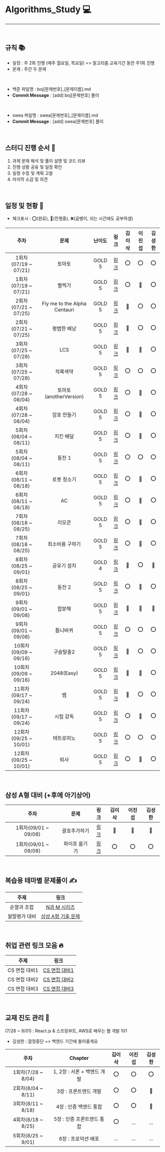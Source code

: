 # Algorithms_Study 💻

---

<br />

## 규칙 📚

- 일정 : 주 2회 진행 (매주 월요일, 목요일) => 알고리즘 교육기간 동안 주1회 진행
- 문제 : 주간 두 문제

<br />

- 백준 파일명 : boj[문제번호]\_[문제이름].md
- <b>Commit Message</b> : [add] boj[문제번호] 풀이

<br />

- swea 파일명 : swea[문제번호]\_[문제이름].md
- <b>Commit Message</b> : [add] swea[문제번호] 풀이

<br />

## 스터디 진행 순서 🎤

1. 과제 문제 해석 및 풀이 설명 및 코드 리뷰
2. 진행 상황 공유 및 일정 확인
3. 일정 수정 및 계획 고찰
4. 마지막 소감 및 의견

<br />

## 일정 및 현황 📅

- 체크표시 : ⭕(완료), 🔺(진행중), ❌(굼벵이, 쉬는 시간에도 공부하셈)

|         주차         |             문제             | 난이도 |                     링크                      | 김이삭 | 이진섭 | 김성한 |
| :------------------: | :--------------------------: | :----: | :-------------------------------------------: | :----: | :----: | :----: |
| 1회차(07/19 ~ 07/21) |            토마토            | GOLD 5 | [링크](https://www.acmicpc.net/problem/7576)  |   ⭕   |   ⭕   |   ⭕   |
| 1회차(07/19 ~ 07/21) |            별찍기            | GOLD 5 | [링크](https://www.acmicpc.net/problem/2447)  |   ⭕   |   🔺   |   ⭕   |
| 2회차(07/21 ~ 07/25) | Fly me to the Alpha Centauri | GOLD 5 | [링크](https://www.acmicpc.net/problem/1011)  |   🔺   |   ⭕   |   ⭕   |
| 2회차(07/21 ~ 07/25) |         평범한 배낭          | GOLD 5 | [링크](https://www.acmicpc.net/problem/12865) |   🔺   |   ⭕   |   ⭕   |
| 3회차(07/25 ~ 07/28) |             LCS              | GOLD 5 | [링크](https://www.acmicpc.net/problem/9251)  |   🔺   |   🔺   |   ⭕   |
| 3회차(07/25 ~ 07/28) |           적록색약           | GOLD 5 | [링크](https://www.acmicpc.net/problem/10026) |   ⭕   |   ⭕   |   ⭕   |
| 4회차(07/28 ~ 08/04) |    토마토(anotherVersion)    | GOLD 5 | [링크](https://www.acmicpc.net/problem/7569)  |   ⭕   |   🔺   |   ⭕   |
| 4회차(07/28 ~ 08/04) |         암호 만들기          | GOLD 5 | [링크](https://www.acmicpc.net/problem/1759)  |   ⭕   |   🔺   |   ⭕   |
| 5회차(08/04 ~ 08/11) |          치킨 배달           | GOLD 5 | [링크](https://www.acmicpc.net/problem/15686) |   ⭕   |   🔺   |   ⭕   |
| 5회차(08/04 ~ 08/11) |            동전 1            | GOLD 5 | [링크](https://www.acmicpc.net/problem/2293)  |   ⭕   |   ⭕   |   ⭕   |
| 6회차(08/11 ~ 08/18) |         로봇 청소기          | GOLD 5 | [링크](https://www.acmicpc.net/problem/14503) |   ⭕   |   🔺   |   ⭕   |
| 6회차(08/11 ~ 08/18) |              AC              | GOLD 5 | [링크](https://www.acmicpc.net/problem/5430)  |   ⭕   |   🔺   |   ⭕   |
| 7회차(08/18 ~ 08/25) |            리모콘            | GOLD 5 | [링크](https://www.acmicpc.net/problem/1107)  |   ⭕   |   🔺   |   ⭕   |
| 7회차(08/18 ~ 08/25) |       최소비용 구하기        | GOLD 5 | [링크](https://www.acmicpc.net/problem/1916)  |   ⭕   |   🔺   |   ⭕   |
| 8회차(08/25 ~ 09/01) |         공유기 설치          | GOLD 4 | [링크](https://www.acmicpc.net/problem/2110)  |   🔺   |   ⭕   |   🔺   |
| 8회차(08/25 ~ 09/01) |            동전 2            | GOLD 5 | [링크](https://www.acmicpc.net/problem/2294)  |   ⭕   |   🔺   |   ⭕   |
| 9회차(09/01 ~ 09/08) |            합분해            | GOLD 5 | [링크](https://www.acmicpc.net/problem/2225)  |  🔺   |  🔺   |  🔺   |
| 9회차(09/01 ~ 09/08) |           톱니바퀴           | GOLD 5 | [링크](https://www.acmicpc.net/problem/14891) |  ⭕   |  ⭕   |  ⭕   |
| 10회차(09/09 ~ 09/16) |            구슬탈출2            | GOLD 5 | [링크](https://www.acmicpc.net/problem/13460)  |  🔺   |  ⭕   |  ⭕   |
| 10회차(09/09 ~ 09/16) |           2048(Easy)           | GOLD 5 | [링크](https://www.acmicpc.net/problem/12100) |  🔺   |  🔺   |  ⭕   |
| 11회차(09/17 ~ 09/24) |            뱀            | GOLD 5 | [링크](https://www.acmicpc.net/problem/3190)  |  🔺   |  ⭕   |  ⭕   |
| 11회차(09/17 ~ 09/24) |           시험 감독           | GOLD 5 | [링크](https://www.acmicpc.net/problem/13458) |  ⭕   |  🔺   |  ⭕   |
| 12회차(09/25 ~ 10/01) |            테트로미노            | GOLD 5 | [링크](https://www.acmicpc.net/problem/14500)  |  ⭕   |  ⭕   |  ⭕   |
| 12회차(09/25 ~ 10/01) |           퇴사           | GOLD 5 | [링크](https://www.acmicpc.net/problem/14501) |  ⭕   |  🔺   |  ⭕   |


<br />

## 삼성 A형 대비 (+후에 아기상어)

|         주차         |     문제      |                     링크                      | 김이삭 | 이진섭 | 김성한 |
| :------------------: | :-----------: | :-------------------------------------------: | :----: | :----: | :----: |
| 1회차(09/01 ~ 09/08) | 괄호추가하기  | [링크](https://www.acmicpc.net/problem/16637) |  🔺   |  🔺   |  🔺   |
| 1회차(09/01 ~ 09/08) | 파이프 옮기기 | [링크](https://www.acmicpc.net/problem/17070) |  ⭕   |   ⭕   |  ⭕   |

<br />

## 복습용 테마별 문제풀이 ✍

|     주제      |                               링크                               |
| :-----------: | :--------------------------------------------------------------: |
|  순열과 조합  |    [N과 M 시리즈](https://www.acmicpc.net/workbook/view/2052)    |
| 월말평가 대비 | [삼성 A형 기출 문제](https://www.acmicpc.net/workbook/view/2771) |

<br />

## 취업 관련 링크 모음 🔥

|     주제      |                                      링크                                      |
| :-----------: | :----------------------------------------------------------------------------: |
| CS 면접 대비1 |          [CS 면접 대비1](https://github.com/WeareSoft/tech-interview)          |
| CS 면접 대비2 |     [CS 면접 대비2](https://github.com/brave-people/brave-tech-interview)      |
| CS 면접 대비3 | [CS 면접 대비3](https://github.com/JaeYeopHan/Interview_Question_for_Beginner) |

<br />

## 교재 진도 관리 📖

(7/28 ~ 9/01) : React.js & 스프링부트, AWS로 배우는 웹 개발 101

- 김성한 : 잠정중단 => 백엔드 기간에 돌아올게요

|        주차        |           Chapter           | 김이삭 | 이진섭 | 김성한 |
| :----------------: | :-------------------------: | :----: | :----: | :----: |
| 1회차(7/28 ~ 8/04) | 1, 2장 : 서론 + 백엔드 개발 |   ⭕   |   ⭕   |   ⭕   |
| 2회차(8/04 ~ 8/11) |    3장 : 프론트엔드 개발    |   ⭕   |   ⭕   |   🔺   |
| 3회차(8/11 ~ 8/18) |   4장 : 인증 백엔드 통합    |   ⭕   |   ⭕   |   🔺   |
| 4회차(8/18 ~ 8/25) | 5장 : 인증 프론트엔드 통합  |   ⭕   |  ...   |  ...   |
| 5회차(8/25 ~ 9/01) |     6장 : 프로덕션 배포     |  ...   |  ...   |  ...   |

<br />

